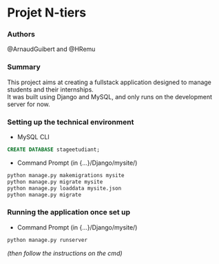 # Projet N-tiers

### Authors

@ArnaudGuibert and @HRemu  


### Summary

This project aims at creating a fullstack application designed to manage students and their internships.  
It was built using Django and MySQL, and only runs on the development server for now.  


### Setting up the technical environment

* MySQL CLI
~~~~sql
CREATE DATABASE stageetudiant;
~~~~

* Command Prompt (in {...}/Django/mysite/)
~~~~bash
python manage.py makemigrations mysite
python manage.py migrate mysite
python manage.py loaddata mysite.json
python manage.py migrate
~~~~


### Running the application once set up

* Command Prompt (in {...}/Django/mysite/)
~~~~bash
python manage.py runserver
~~~~
_(then follow the instructions on the cmd)_


